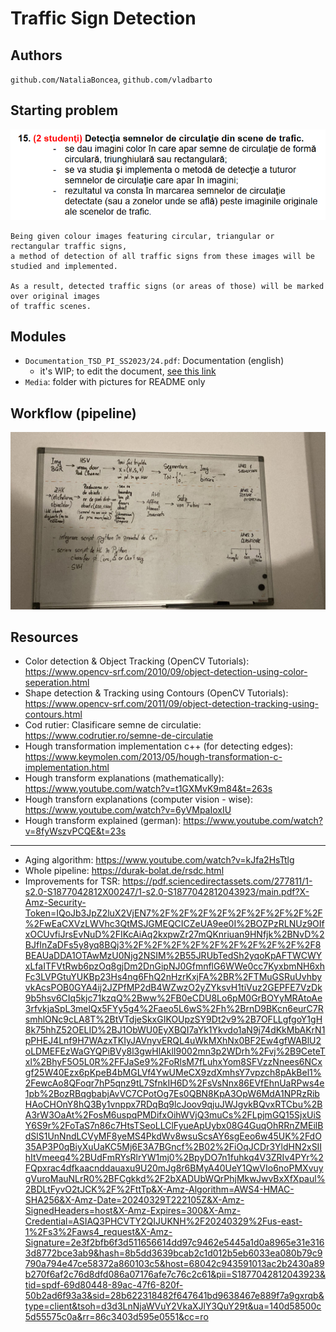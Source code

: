 # Traffic Sign Detection

## Authors
`github.com/NataliaBoncea`, `github.com/vladbarto`

## Starting problem
![client_req](./Media/client_requirements.PNG)

	Being given colour images featuring circular, triangular or rectangular traffic signs, 
	a method of detection of all traffic signs from these images will be studied and implemented.

	As a result, detected traffic signs (or areas of those) will be marked over original images 
	of traffic scenes.

## Modules
- `Documentation_TSD_PI_SS2023/24.pdf`: Documentation (english)
	- it's WIP; to edit the document, [see this link](https://docs.google.com/document/d/14YRY6KIQ4P90PXBVY7GbaN0VgnwQGLwolHiTl9EFmdM/edit?usp=sharing)
- `Media`: folder with pictures for README only

## Workflow (pipeline)
![pipeline](./Media/pipeline.jpeg)

## Resources
- Color detection & Object Tracking (OpenCV Tutorials): https://www.opencv-srf.com/2010/09/object-detection-using-color-seperation.html
- Shape detection & Tracking using Contours (OpenCV Tutorials): https://www.opencv-srf.com/2011/09/object-detection-tracking-using-contours.html
- Cod rutier: Clasificare semne de circulatie: https://www.codrutier.ro/semne-de-circulatie
- Hough transformation implementation c++ (for detecting edges): https://www.keymolen.com/2013/05/hough-transformation-c-implementation.html
- Hough transform explanations (mathematically): https://www.youtube.com/watch?v=t1GXMvK9m84&t=263s
- Hough transforn explanations (computer vision - wise): https://www.youtube.com/watch?v=6yVMpaIoxIU
- Hough transform explained (german): https://www.youtube.com/watch?v=8fyWszvPCQE&t=23s
  
- ---
- Aging algorithm: https://www.youtube.com/watch?v=kJfa2HsTtlg
- Whole pipeline: https://durak-bolat.de/rsdc.html
- Improvements for TSR: https://pdf.sciencedirectassets.com/277811/1-s2.0-S1877042812X00247/1-s2.0-S1877042812043923/main.pdf?X-Amz-Security-Token=IQoJb3JpZ2luX2VjEN7%2F%2F%2F%2F%2F%2F%2F%2F%2F%2FwEaCXVzLWVhc3QtMSJGMEQCICZeUA9ee0I%2BOZPzRLNUz9OIfxOCUvfiJrsEvNuD%2FIKcAiAq2kxpwZr27mQKnriuan9HNfjk%2BNvD%2BJfInZaDFs5y8yq8BQj3%2F%2F%2F%2F%2F%2F%2F%2F%2F%2F8BEAUaDDA1OTAwMzU0Njg2NSIM%2B55JRUbTedSh2yqoKpAFTWCWYxLfaITFVtRwb6pzOq8gjDm2DnGipNJ0GfmnflG6WWe0cc7KyxbmNH6xhFc3LVPGtuYUKBp23Hs4ng6FhQ2nHzrKxjFA%2BR%2FTMuGSRuUvhbyvkAcsPOB0GYA4ij2JZPfMP2dB4WZwzO2yZYksvH1tiVuz2GEPFE7VzDk9b5hsv6CIq5kjc71kzqQ%2Bww%2FB0eCDU8Lo6pM0GrBOYyMRAtoAe3rfvkjaSpL3melQx5FYy5g4%2Faeo5L6wS%2Fh%2BrnD9BKcn6eurC7RsmhlONc9cLA8T%2BtVTdjeSkxGIKOUpzSY9Dt2v9%2B7OFLLgfgoY1gH8k75hhZ52OELID%2BJ1ObWU0EyXBQI7aYk1Ykvdo1aN9j74dKkMbAKrN1pPHEJ4Lnf9H7WAzxTKIyJAVnyvERQL4uWkMXhNx0BF2Ew4gfWABlU2oLDMEFEzWaGYQPiBVy8l3gwHlAklI9002mn3p2WDrh%2Fvj%2B9CeteTxl%2BhyF5O5L0R%2FFJaSe9%2FoRlsM7fLuhxYom8SFVzzNnees6NCxgf25W40Ezx6pKpeB4bMGLVf4YwUMeCX9zdXmhsY7vpzch8pAkBel1%2FewcAo8QFoqr7hP5qnz9tL7SfnkIH6D%2FsVsNnx86EVfEhnUaRPws4e1pb%2BozRBqgbabjAvVC7CPotOg7Es0QBN8KpA3OpW6MdA1NPRzRibHAoCHOnY8hQ3By1vnppx7RDqBq9lcJoov9qjuJWJgvkBQvxRTCbu%2BA3rW3OaAt%2FosM6uspqPMDifxOihWVjQ3muCs%2FLpjmGQ15SjxUiSY6S9r%2FoTaS7n86c7HtsTSeoLLClFyueApUybx08G4GuqOhRRnZMEilBdSlS1UnNndLCVyMF8yeMS4PkdWv8wsuScsAY6sgEeo6w45UK%2FdO35AP3P0qBiyXuUaKC5Mj6E3A7BGncf%2B02%2FiOqJCDr3YldHN2xSIIhItVmeeq4%2BUdFmRYsRlrYW1mj0%2BpyDO7n1fuhkq4V3ZRIv4PYr%2FQpxrac4dfkaacnddauaxu9U20mJg8r6BMyA40UeY1QwVIo6noPMXvuygVuroMauNLrR0%2BFCgkkd%2F2bXADUbWQrPhjMkwJwvBxXfXpaul%2BDLtFyvO2tJCK%2F%2FttTp&X-Amz-Algorithm=AWS4-HMAC-SHA256&X-Amz-Date=20240329T222105Z&X-Amz-SignedHeaders=host&X-Amz-Expires=300&X-Amz-Credential=ASIAQ3PHCVTY2QIJUKNH%2F20240329%2Fus-east-1%2Fs3%2Faws4_request&X-Amz-Signature=2e3f2bfb6f3d511656614dd97c9462e5445a1d0a8965e31e3163d8772bce3ab9&hash=8b5dd3639bcab2c1d012b5eb6033ea080b79c9790a794e47ce58372a860103c5&host=68042c943591013ac2b2430a89b270f6af2c76d8dfd086a07176afe7c76c2c61&pii=S1877042812043923&tid=spdf-69d80448-89ac-47f6-820f-50b2ad6f93a3&sid=28b622318482f647641bd9638467e889f7a9gxrqb&type=client&tsoh=d3d3LnNjaWVuY2VkaXJlY3QuY29t&ua=140d58500c5d55575c0a&rr=86c3403d595e0551&cc=ro

